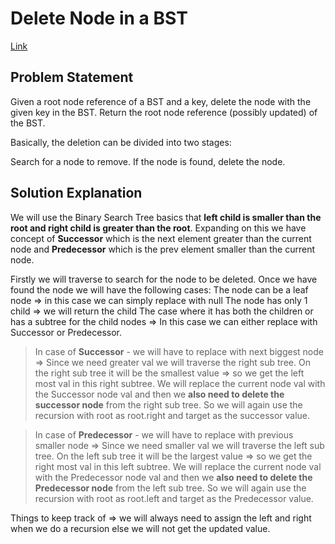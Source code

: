 # Delete Node in a BST
[Link](https://leetcode.com/problems/delete-node-in-a-bst/description/)

## Problem Statement

Given a root node reference of a BST and a key, delete the node with the given key in the BST. Return the root node reference (possibly updated) of the BST.

Basically, the deletion can be divided into two stages:

Search for a node to remove.
If the node is found, delete the node.

## Solution Explanation

We will use the Binary Search Tree basics that **left child is smaller than the root and right child is greater than the root**. Expanding on this we have concept of **Successor** which is the next element greater than the current node and **Predecessor** which is the prev element smaller than the current node.

Firstly we will traverse to search for the node to be deleted. Once we have found the node we will have the following cases:
The node can be a leaf node => in this case we can simply replace with null
The node has only 1 child => we will return the child
The case where it has both the children or has a subtree for the child nodes => In this case we can either replace with Successor or Predecessor.

> In case of **Successor** - we will have to replace with next biggest node => Since we need greater val we will traverse the right sub tree. On the right sub tree it will be the smallest value => so we get the left most val in this right subtree. We will replace the current node val with the Successor node val and then we **also need to delete the successor node** from the right sub tree. So we will again use the recursion with root as root.right and target as the successor value.

>In case of **Predecessor** - we will have to replace with previous smaller node => Since we need smaller val we will traverse the left sub tree. On the left sub tree it will be the largest value => so we get the right most val in this left subtree. We will replace the current node val with the Predecessor node val and then we **also need to delete the Predecessor node** from the left sub tree. So we will again use the recursion with root as root.left and target as the Predecessor value.

Things to keep track of => we will always need to assign the left and right when we do a recursion else we will not get the updated value.
